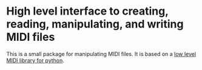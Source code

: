 # High level interface to creating, reading, manipulating, and writing MIDI files

This is a small package for manipulating MIDI files. It is based on a [low level MIDI library for python](http://www.mxm.dk/products/public/pythonmidi).

